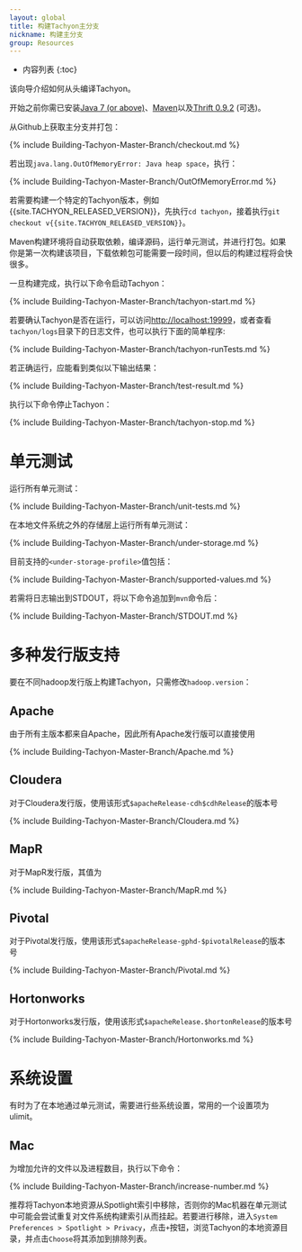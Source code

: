 ```yaml
---
layout: global
title: 构建Tachyon主分支
nickname: 构建主分支
group: Resources
---
```


* 内容列表
{:toc}

该向导介绍如何从头编译Tachyon。

开始之前你需已安装[Java 7 (or above)](Java-Setup.html)、[Maven](Maven.html)以及[Thrift 0.9.2](Thrift.html) (可选)。

从Github上获取主分支并打包：

{% include Building-Tachyon-Master-Branch/checkout.md %}

若出现`java.lang.OutOfMemoryError: Java heap space`，执行：

{% include Building-Tachyon-Master-Branch/OutOfMemoryError.md %}

若需要构建一个特定的Tachyon版本，例如{{site.TACHYON_RELEASED_VERSION}}，先执行`cd tachyon`，接着执行`git checkout v{{site.TACHYON_RELEASED_VERSION}}`。

Maven构建环境将自动获取依赖，编译源码，运行单元测试，并进行打包。如果你是第一次构建该项目，下载依赖包可能需要一段时间，但以后的构建过程将会快很多。

一旦构建完成，执行以下命令启动Tachyon：

{% include Building-Tachyon-Master-Branch/tachyon-start.md %}

若要确认Tachyon是否在运行，可以访问[http://localhost:19999](http://localhost:19999)，或者查看`tachyon/logs`目录下的日志文件，也可以执行下面的简单程序:

{% include Building-Tachyon-Master-Branch/tachyon-runTests.md %}

若正确运行，应能看到类似以下输出结果：

{% include Building-Tachyon-Master-Branch/test-result.md %}

执行以下命令停止Tachyon：

{% include Building-Tachyon-Master-Branch/tachyon-stop.md %}

# 单元测试

运行所有单元测试：

{% include Building-Tachyon-Master-Branch/unit-tests.md %}

在本地文件系统之外的存储层上运行所有单元测试：

{% include Building-Tachyon-Master-Branch/under-storage.md %}

目前支持的`<under-storage-profile>`值包括：

{% include Building-Tachyon-Master-Branch/supported-values.md %}

若需将日志输出到STDOUT，将以下命令追加到`mvn`命令后：

{% include Building-Tachyon-Master-Branch/STDOUT.md %}

# 多种发行版支持

要在不同hadoop发行版上构建Tachyon，只需修改`hadoop.version`：

## Apache

由于所有主版本都来自Apache，因此所有Apache发行版可以直接使用

{% include Building-Tachyon-Master-Branch/Apache.md %}

## Cloudera

对于Cloudera发行版，使用该形式`$apacheRelease-cdh$cdhRelease`的版本号

{% include Building-Tachyon-Master-Branch/Cloudera.md %}

## MapR

对于MapR发行版，其值为

{% include Building-Tachyon-Master-Branch/MapR.md %}

## Pivotal

对于Pivotal发行版，使用该形式`$apacheRelease-gphd-$pivotalRelease`的版本号

{% include Building-Tachyon-Master-Branch/Pivotal.md %}

## Hortonworks

对于Hortonworks发行版，使用该形式`$apacheRelease.$hortonRelease`的版本号

{% include Building-Tachyon-Master-Branch/Hortonworks.md %}

# 系统设置

有时为了在本地通过单元测试，需要进行些系统设置，常用的一个设置项为ulimit。

## Mac

为增加允许的文件以及进程数目，执行以下命令：

{% include Building-Tachyon-Master-Branch/increase-number.md %}

推荐将Tachyon本地资源从Spotlight索引中移除，否则你的Mac机器在单元测试中可能会尝试重复对文件系统构建索引从而挂起。若要进行移除，进入`System Preferences > Spotlight > Privacy`，点击`+`按钮，浏览Tachyon的本地资源目录，并点击`Choose`将其添加到排除列表。

